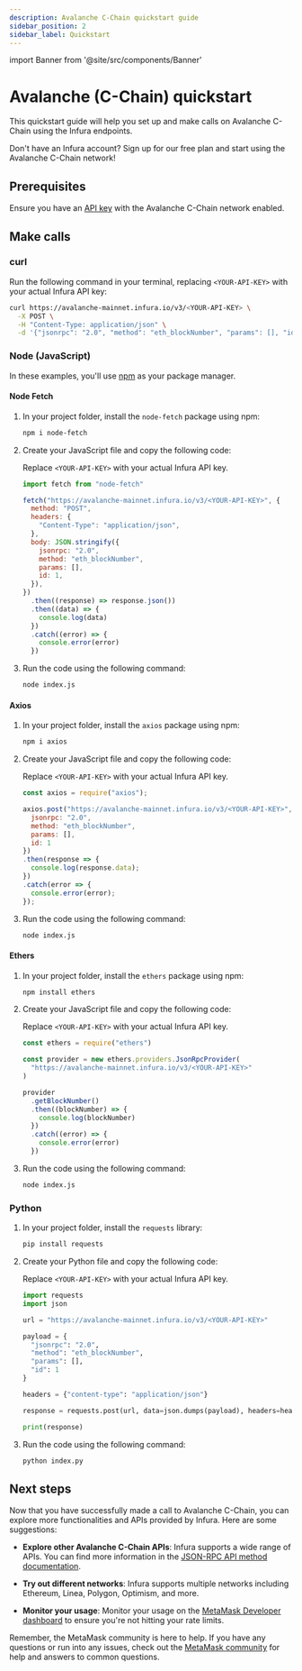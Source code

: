 ```yaml
---
description: Avalanche C-Chain quickstart guide
sidebar_position: 2
sidebar_label: Quickstart
---
```


import Banner from '@site/src/components/Banner'

# Avalanche (C-Chain) quickstart

This quickstart guide will help you set up and make calls on Avalanche C-Chain using the Infura endpoints.

<Banner>
Don't have an Infura account? Sign up for our free plan and start using the Avalanche C-Chain network!
</Banner>

## Prerequisites

Ensure you have an [API key](/developer-tools/dashboard/get-started/create-api) with the Avalanche C-Chain network enabled.

## Make calls

### curl

Run the following command in your terminal, replacing `<YOUR-API-KEY>` with your actual Infura API key:

```bash
curl https://avalanche-mainnet.infura.io/v3/<YOUR-API-KEY> \
  -X POST \
  -H "Content-Type: application/json" \
  -d '{"jsonrpc": "2.0", "method": "eth_blockNumber", "params": [], "id": 1}'
```

### Node (JavaScript)

In these examples, you'll use [npm](https://docs.npmjs.com/downloading-and-installing-node-js-and-npm) as your package manager.

#### Node Fetch

1. In your project folder, install the `node-fetch` package using npm:

   ```bash
   npm i node-fetch
   ```

1. Create your JavaScript file and copy the following code:

   Replace `<YOUR-API-KEY>` with your actual Infura API key.

   ```javascript title="index.js"
   import fetch from "node-fetch"

   fetch("https://avalanche-mainnet.infura.io/v3/<YOUR-API-KEY>", {
     method: "POST",
     headers: {
       "Content-Type": "application/json",
     },
     body: JSON.stringify({
       jsonrpc: "2.0",
       method: "eth_blockNumber",
       params: [],
       id: 1,
     }),
   })
     .then((response) => response.json())
     .then((data) => {
       console.log(data)
     })
     .catch((error) => {
       console.error(error)
     })
   ```

1. Run the code using the following command:

   ```bash
   node index.js
   ```

#### Axios

1. In your project folder, install the `axios` package using npm:

   ```bash
   npm i axios
   ```

1. Create your JavaScript file and copy the following code:

   Replace `<YOUR-API-KEY>` with your actual Infura API key.

   ```javascript title="index.js"
   const axios = require("axios");

   axios.post("https://avalanche-mainnet.infura.io/v3/<YOUR-API-KEY>", {
     jsonrpc: "2.0",
     method: "eth_blockNumber",
     params: [],
     id: 1
   })
   .then(response => {
     console.log(response.data);
   })
   .catch(error => {
     console.error(error);
   });
   ```

1. Run the code using the following command:

   ```bash
   node index.js
   ```

#### Ethers

1. In your project folder, install the `ethers` package using npm:

   ```bash
   npm install ethers
   ```

1. Create your JavaScript file and copy the following code:

   Replace `<YOUR-API-KEY>` with your actual Infura API key.

   ```javascript title="index.js"
   const ethers = require("ethers")

   const provider = new ethers.providers.JsonRpcProvider(
     "https://avalanche-mainnet.infura.io/v3/<YOUR-API-KEY>"
   )

   provider
     .getBlockNumber()
     .then((blockNumber) => {
       console.log(blockNumber)
     })
     .catch((error) => {
       console.error(error)
     })
   ```

1. Run the code using the following command:

   ```bash
   node index.js
   ```

### Python

1. In your project folder, install the `requests` library:

   ```bash
   pip install requests
   ```

1. Create your Python file and copy the following code:

   Replace `<YOUR-API-KEY>` with your actual Infura API key.

   ```python title="index.py"
   import requests
   import json

   url = "https://avalanche-mainnet.infura.io/v3/<YOUR-API-KEY>"

   payload = {
     "jsonrpc": "2.0",
     "method": "eth_blockNumber",
     "params": [],
     "id": 1
   }

   headers = {"content-type": "application/json"}

   response = requests.post(url, data=json.dumps(payload), headers=headers).json()

   print(response)
   ```

1. Run the code using the following command:

   ```bash
   python index.py
   ```

## Next steps

Now that you have successfully made a call to Avalanche C-Chain, you can explore more functionalities and APIs provided
by Infura. Here are some suggestions:

- **Explore other Avalanche C-Chain APIs**: Infura supports a wide range of APIs. You can find more information in the
  [JSON-RPC API method documentation](json-rpc-methods/index.md).

- **Try out different networks**: Infura supports multiple networks including Ethereum, Linea, Polygon, Optimism, and more.

- **Monitor your usage**: Monitor your usage on the [MetaMask Developer dashboard](/developer-tools/dashboard/how-to/dashboard-stats) to ensure you're not hitting your rate limits.

Remember, the MetaMask community is here to help. If you have any questions or run into any issues, check out the
[MetaMask community](https://community.metamask.io/) for help and answers to common questions.
